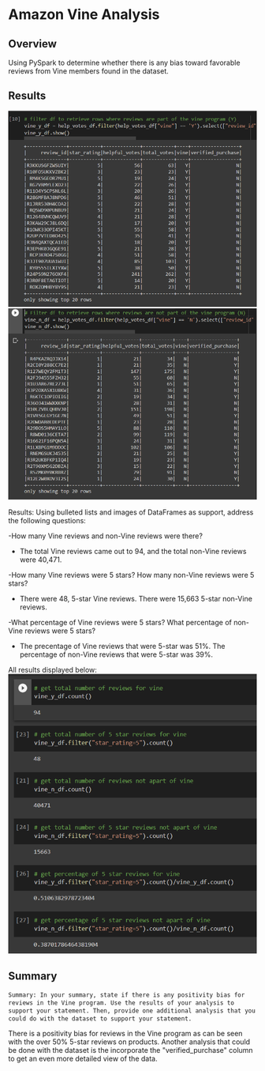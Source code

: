 # Amazon Vine Analysis

## Overview

Using PySpark to determine whether there is any bias toward favorable reviews from Vine members found in the dataset.

## Results

![Vine DF](Images/vine_ydf.png) ![Non-Vine DF](Images/vine_ndf.png)

Results: Using bulleted lists and images of DataFrames as support, address the following questions:

-How many Vine reviews and non-Vine reviews were there?
 - The total Vine reviews came out to 94, and the total non-Vine reviews were 40,471.

-How many Vine reviews were 5 stars? How many non-Vine reviews were 5 stars?
 - There were 48, 5-star Vine reviews. There were 15,663 5-star non-Vine reviews.

-What percentage of Vine reviews were 5 stars? What percentage of non-Vine reviews were 5 stars?
 - The precentage of Vine reviews that were 5-star was 51%. The percentage of non-Vine reviews that were 5-star was 39%.

All results displayed below:
![Vine Counts](Images/vine_counts_pct.png)

## Summary

    Summary: In your summary, state if there is any positivity bias for reviews in the Vine program. Use the results of your analysis to support your statement. Then, provide one additional analysis that you could do with the dataset to support your statement.

There is a positivity bias for reviews in the Vine program as can be seen with the over 50% 5-star reviews on products. Another analysis that could be done with the dataset is the incorporate the "verified_purchase" column to get an even more detailed view of the data.
